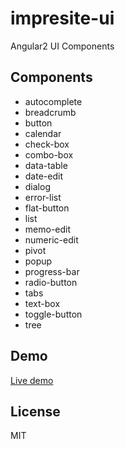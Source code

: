 # impresite-ui
Angular2 UI Components

## Components
* autocomplete
* breadcrumb
* button
* calendar
* check-box
* combo-box
* data-table
* date-edit
* dialog
* error-list
* flat-button
* list
* memo-edit
* numeric-edit
* pivot
* popup
* progress-bar
* radio-button
* tabs
* text-box
* toggle-button
* tree

## Demo
[Live demo](http://ui.impresite.ru)

## License
MIT